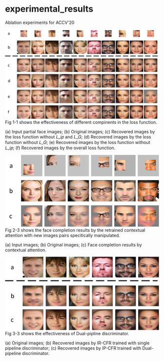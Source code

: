 # experimental_results
Ablation experiments for ACCV'20

![image](https://github.com/Conexpres/experimental_results/blob/master/Fig%201-1.png)
Fig 1-1 shows the effectiveness of different compinents in the loss function. 

(a) Input partial face images; (b) Original images; (c) Recovered images by the loss function without 𝐿_𝑖𝑝 and 𝐿_𝐺; (d) Recovered images by the loss function without 𝐿_𝐺; (e) Recovered images by the loss function without 𝐿_𝑖𝑝; (f) Recovered images by the overall loss function.

![image](https://github.com/Conexpres/experimental_results/blob/master/Fig%202-3.png)
Fig 2-3 shows the face completion results by the retrained contextual attention with new images pairs specitically manipulated.

(a) Input images; (b) Original images; (c) Face completion results by contextual attention.

![image](https://github.com/Conexpres/experimental_results/blob/master/Fig%203-3.png)
Fig 3-3 shows the effectiveness of Dual-pipline discriminator.

(a) Original images; (b) Recovered images by IR-CFR trained with single pipeline discriminator; (c) Recovered images by IP-CFR trained with Dual-pipeline discriminator.


